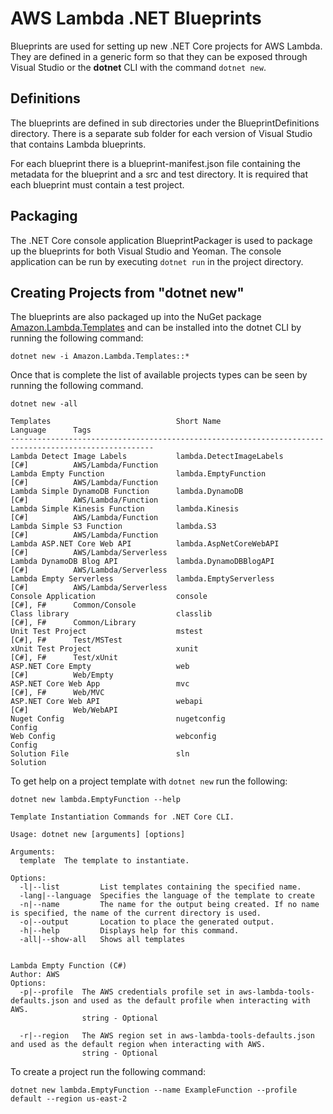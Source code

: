 # AWS Lambda .NET Blueprints

Blueprints are used for setting up new .NET Core projects for AWS Lambda. They are defined in a generic form 
so that they can be exposed through Visual Studio or the **dotnet** CLI with the command `dotnet new`. 


## Definitions

The blueprints are defined in sub directories under the BlueprintDefinitions directory. There is a separate sub folder for 
each version of Visual Studio that contains Lambda blueprints. 

For each blueprint there is a blueprint-manifest.json file containing the metadata for the blueprint and a src and test directory.
It is required that each blueprint must contain a test project.

## Packaging

The .NET Core console application BlueprintPackager is used to package up the blueprints for both Visual Studio and Yeoman.
The console application can be run by executing `dotnet run` in the project directory.

## Creating Projects from "dotnet new"

The blueprints are also packaged up into the NuGet package [Amazon.Lambda.Templates](https://www.nuget.org/packages/Amazon.Lambda.Templates/)
and can be installed into the dotnet CLI by running the following command:

`dotnet new -i Amazon.Lambda.Templates::*`

Once that is complete the list of available projects types can be seen by running the following command.

`dotnet new -all`

```
Templates                            Short Name                    Language      Tags
------------------------------------------------------------------------------------------------------
Lambda Detect Image Labels           lambda.DetectImageLabels      [C#]          AWS/Lambda/Function
Lambda Empty Function                lambda.EmptyFunction          [C#]          AWS/Lambda/Function
Lambda Simple DynamoDB Function      lambda.DynamoDB               [C#]          AWS/Lambda/Function
Lambda Simple Kinesis Function       lambda.Kinesis                [C#]          AWS/Lambda/Function
Lambda Simple S3 Function            lambda.S3                     [C#]          AWS/Lambda/Function
Lambda ASP.NET Core Web API          lambda.AspNetCoreWebAPI       [C#]          AWS/Lambda/Serverless
Lambda DynamoDB Blog API             lambda.DynamoDBBlogAPI        [C#]          AWS/Lambda/Serverless
Lambda Empty Serverless              lambda.EmptyServerless        [C#]          AWS/Lambda/Serverless
Console Application                  console                       [C#], F#      Common/Console
Class library                        classlib                      [C#], F#      Common/Library
Unit Test Project                    mstest                        [C#], F#      Test/MSTest
xUnit Test Project                   xunit                         [C#], F#      Test/xUnit
ASP.NET Core Empty                   web                           [C#]          Web/Empty
ASP.NET Core Web App                 mvc                           [C#], F#      Web/MVC
ASP.NET Core Web API                 webapi                        [C#]          Web/WebAPI
Nuget Config                         nugetconfig                                 Config
Web Config                           webconfig                                   Config
Solution File                        sln                                         Solution
```

To get help on a project template with `dotnet new` run the following:

`dotnet new lambda.EmptyFunction --help`

```
Template Instantiation Commands for .NET Core CLI.

Usage: dotnet new [arguments] [options]

Arguments:
  template  The template to instantiate.

Options:
  -l|--list         List templates containing the specified name.
  -lang|--language  Specifies the language of the template to create
  -n|--name         The name for the output being created. If no name is specified, the name of the current directory is used.
  -o|--output       Location to place the generated output.
  -h|--help         Displays help for this command.
  -all|--show-all   Shows all templates


Lambda Empty Function (C#)
Author: AWS
Options:
  -p|--profile  The AWS credentials profile set in aws-lambda-tools-defaults.json and used as the default profile when interacting with AWS.
                string - Optional

  -r|--region   The AWS region set in aws-lambda-tools-defaults.json and used as the default region when interacting with AWS.
                string - Optional
```

To create a project run the following command:

```
dotnet new lambda.EmptyFunction --name ExampleFunction --profile default --region us-east-2
```
